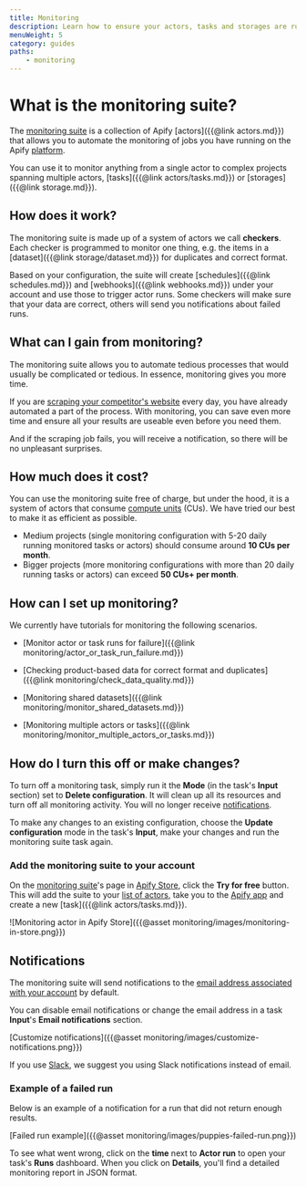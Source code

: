 ```yaml
---
title: Monitoring
description: Learn how to ensure your actors, tasks and storages are running as you intended. Validate your data and receive notifications when your jobs succeed or fail.
menuWeight: 5
category: guides
paths:
    - monitoring
---
```


# [](#what-is-the-monitoring-suite) What is the monitoring suite?

The [monitoring suite](https://apify.com/apify/monitoring) is a collection of Apify [actors]({{@link actors.md}}) that allows you to automate the monitoring of jobs you have running on the Apify [platform](https://apify.com).

You can use it to monitor anything from a single actor to complex projects spanning multiple actors, [tasks]({{@link actors/tasks.md}}) or [storages]({{@link storage.md}}).

## [](#how-does-it-work) How does it work?

The monitoring suite is made up of a system of actors we call **checkers**. Each checker is programmed to monitor one thing, e.g. the items in a [dataset]({{@link storage/dataset.md}}) for duplicates and correct format.

Based on your configuration, the suite will create [schedules]({{@link schedules.md}}) and [webhooks]({{@link webhooks.md}}) under your account and use those to trigger actor runs. Some checkers will make sure that your data are correct, others will send you notifications about failed runs.

## [](#what-can-i-gain-from-monitoring) What can I gain from monitoring?

The monitoring suite allows you to automate tedious processes that would usually be complicated or tedious. In essence, monitoring gives you more time.

If you are [scraping your competitor's website](https://www.youtube.com/watch?v=BsidLZKdYWQ&t=95s) every day, you have already automated a part of the process. With monitoring, you can save even more time and ensure all your results are useable even before you need them. 

And if the scraping job fails, you will receive a notification, so there will be no unpleasant surprises.

## [](#how-much-does-it-cost) How much does it cost?

You can use the monitoring suite free of charge, but under the hood, it is a system of actors that consume [compute units](https://help.apify.com/en/articles/3490384-what-is-a-compute-unit) (CUs). We have tried our best to make it as efficient as possible.

* Medium projects (single monitoring configuration with 5-20 daily running monitored tasks or actors) should consume around **10 CUs per month**.
* Bigger projects (more monitoring configurations with more than 20 daily running tasks or actors) can exceed **50 CUs+ per month**.

## [](#how-can-I-set-up-monitoring) How can I set up monitoring?

We currently have tutorials for monitoring the following scenarios.

* [Monitor actor or task runs for failure]({{@link monitoring/actor_or_task_run_failure.md}})

* [Checking product-based data for correct format and duplicates]({{@link monitoring/check_data_quality.md}})

* [Monitoring shared datasets]({{@link monitoring/monitor_shared_datasets.md}})

* [Monitoring multiple actors or tasks]({{@link monitoring/monitor_multiple_actors_or_tasks.md}})

## [](#how-do-I-turn-this-off-or-make-changes) How do I turn this off or make changes?

To turn off a monitoring task, simply run it the **Mode** (in the task's **Input** section) set to **Delete configuration**. It will clean up all its resources and turn off all monitoring activity. You will no longer receive [notifications](#notifications).

To make any changes to an existing configuration, choose the **Update configuration** mode in the task's **Input**, make your changes and run the monitoring suite task again. 

### [](#add-the-monitoring-suite-to-your-account) Add the monitoring suite to your account

On the [monitoring suite](https://apify.com/apify/monitoring)'s page in [Apify Store](https://apify.com/store), click the **Try for free** button. This will add the suite to your [list of actors](https://my.apify.com/actors), take you to the [Apify app](https://my.apify.com) and create a new [task]({{@link actors/tasks.md}}).

![Monitoring actor in Apify Store]({{@asset monitoring/images/monitoring-in-store.png}})

## [](#notifications) Notifications

The monitoring suite will send notifications to the [email address associated with your account](https://my.apify.com/account) by default.

You can disable email notifications or change the email address in a task **Input**'s **Email notifications** section.

[Customize notifications]({{@asset monitoring/images/customize-notifications.png}})

If you use [Slack](https://slack.com/), we suggest you using Slack notifications instead of email.

### [](#example-of-a-failed-run) Example of a failed run

Below is an example of a notification for a run that did not return enough results.

[Failed run example]({{@asset monitoring/images/puppies-failed-run.png}})

To see what went wrong, click on the **time** next to **Actor run** to open your task's **Runs** dashboard. When you click on **Details**, you'll find a detailed monitoring report in JSON format.